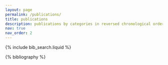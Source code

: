 ```yaml
---
layout: page
permalink: /publications/
title: publications
description: publications by categories in reversed chronological order. generated by jekyll-scholar.
nav: true
nav_order: 2
---
```

<!-- _pages/publications.md -->
<!-- Bibsearch Feature -->
{% include bib_search.liquid %}
<div class="publications">
{% bibliography %}
</div>
